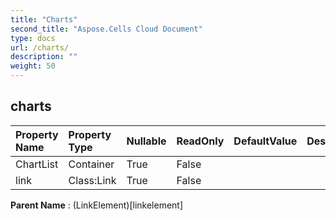 ```yaml
---
title: "Charts"
second_title: "Aspose.Cells Cloud Document"
type: docs
url: /charts/
description: ""
weight: 50
---
```


## **charts**

 

| Property Name | Property Type | Nullable |  ReadOnly | DefaultValue | Description | 
| :- | :- | :- |:- |  :- | :- |
| ChartList | Container | True |  False |  |  |  
| link | Class:Link | True |  False |  |  |  

**Parent Name** : (LinkElement)[linkelement]


